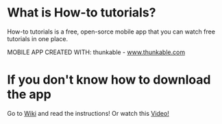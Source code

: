 # What is How-to tutorials?
How-to tutorials is a free, open-sorce mobile app that you can watch free tutorials in one place.

MOBILE APP CREATED WITH: thunkable - www.thunkable.com



# If you don't know how to download the app
Go to [Wiki](https://github.com/Kevinpratmama/howtotutorialsmobileapp/wiki/How-to-download-it) and read the instructions!
Or watch this [Video!](https://www.youtube.com/watch?v=4O6FwC11RK0&ab_channel=How-totutorials)

